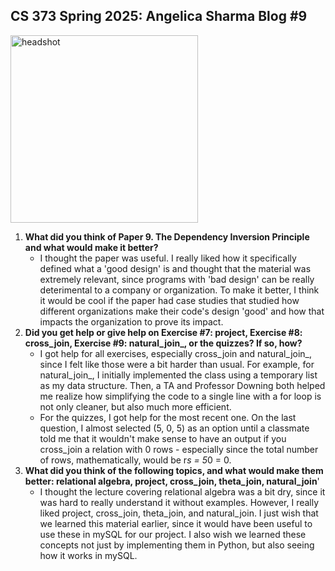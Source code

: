 ## CS 373 Spring 2025: Angelica Sharma Blog #9
<img src="https://github.com/user-attachments/assets/5d65aa82-2f4e-458a-bd41-789a3e50e85c" alt="headshot" width="300" height="300">


1. **What did you think of Paper 9. The Dependency Inversion Principle and what would make it better?**
   - I thought the paper was useful. I really liked how it specifically defined what a 'good design' is and thought
   that the material was extremely relevant, since programs with 'bad design' can be really deterimental to a company
   or organization. To make it better, I think it would be cool if the paper had case studies that studied how different
   organizations make their code's design 'good' and how that impacts the organization to prove its impact. 
2. **Did you get help or give help on Exercise #7: project, Exercise #8: cross_join, Exercise #9: natural_join_, or the quizzes? If so, how?**
   - I got help for all exercises, especially cross_join and natural_join_, since I felt like those were a bit harder than usual. 
   For example, for natural_join_, I initially implemented the class using a temporary list as my data structure. Then, a TA
   and Professor Downing both helped me realize how simplifying the code to a single line with a for loop is not only 
   cleaner, but also much more efficient. 
   - For the quizzes, I got help for the most recent one. On the last question, I almost selected (5, 0, 5) as an option
   until a classmate told me that it wouldn't make sense to have an output if you cross_join a relation with 0 rows - 
   especially since the total number of rows, mathematically, would be r*s = 5*0 = 0. 
3. **What did you think of the following topics, and what would make them better: relational algebra, project, cross_join, theta_join, natural_join**'
   - I thought the lecture covering relational algebra was a bit dry, since it was hard to really understand it without
   examples. However, I really liked project, cross_join, theta_join, and natural_join. I just wish that we learned this material
   earlier, since it would have been useful to use these in mySQL for our project. I also wish we learned these concepts
   not just by implementing them in Python, but also seeing how it works in mySQL. 

